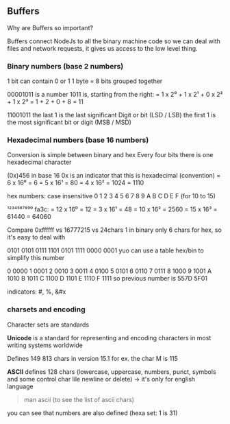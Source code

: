 ## Buffers

Why are Buffers so important?

Buffers connect NodeJs to all the binary machine code so we can deal with files and network requests, it gives us access to the low level thing.

### Binary numbers (base 2 numbers)

1 bit can contain 0 or 1
1 byte = 8 bits grouped together

00001011 is a number
1011 is, starting from the right:
= 1 x 2⁰ + 1 x 2¹ + 0 x 2² + 1 x 2³
= 1 + 2 + 0 + 8 = 11

11001011
the last 1 is the last significant Digit or bit (LSD / LSB)
the first 1 is the most significant bit or digit (MSB / MSD)

### Hexadecimal numbers (base 16 numbers)

Conversion is simple between binary and hex
Every four bits there is one hexadecimal character

(0x)456 in base 16
0x is an indicator that this is hexadecimal (convention)
= 6 x 16⁰ = 6
= 5 x 16¹ = 80
= 4 x 16² = 1024
= 1110

hex numbers: case insensitive
0 1 2 3 4 5 6 7 8 9 A B C D E F (for 10 to 15)

¹²³⁴⁵⁶⁷⁸⁹⁰
fa3c:
= 12 x 16⁰ = 12
= 3 x 16¹ = 48
= 10 x 16² = 2560
= 15 x 16³ = 61440
= 64060

Compare 0xffffff vs 16777215 vs 24chars 1 in binary
only 6 chars for hex, so it's easy to deal with

0101 0101 0111 1101 0101 1111 0000 0001
yuo can use a table hex/bin to simplify this number

0 0000
1 0001
2 0010
3 0011
4 0100
5 0101
6 0110
7 0111
8 1000
9 1001
A 1010
B 1011
C 1100
D 1101
E 1110
F 1111
so previous number is 557D 5F01

indicators: #, %, &#x

### charsets and encoding

Character sets are standards

**Unicode** is a standard for representing and encoding characters in most writing systems worldwide

Defines 149 813 chars in version 15.1
for ex. the char M is 115

**ASCII** defines 128 chars (lowercase, uppercase, numbers, punct, symbols and some control char lile newline or delete) -> it's only for english language

> man ascii (to see the list of ascii chars)

you can see that numbers are also defined (hexa set: 1 is 31)
